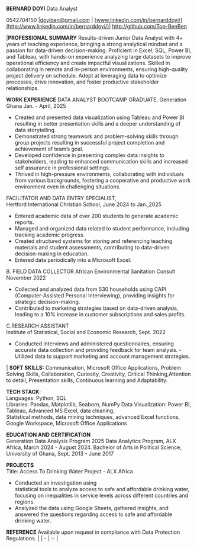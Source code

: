 ﻿**BERNARD DOYI**
Data Analyst

0542704150 |doyiben@gmail.com | [www.linkedin.com/in/bernarddoyi/](http://www.linkedin.com/in/bernarddoyi/)| http://github.com/Top-BenBen

|**PROFESSIONAL SUMMARY**
Results-driven Junior Data Analyst with 4+ years of teaching experience, bringing a strong analytical mindset and a passion for data-driven decision-making. Proficient in Excel, SQL, Power BI, and Tableau, with hands-on experience analyzing large datasets to improve operational efficiency and create impactful visualizations. Skilled in collaborating in remote and in-person environments, ensuring high-quality project delivery on schedule. Adept at leveraging data to optimize processes, drive innovation, and foster productive stakeholder relationships.

**WORK EXPERIENCE**
DATA ANALYST BOOTCAMP GRADUATE,
Generation Ghana                                                                                                 Jan. - April, 2025 
- Created and presented data visualization using Tableau and Power BI resulting in better presentation skills and a deeper understanding of data storytelling.
- Demonstrated strong teamwork and problem-solving skills through group projects resulting in successful project completion and achievement of team’s goal. 
- Developed confidence in presenting complex data insights to stakeholders, leading to enhanced communication skills and increased self assurance in professional settings. 
- Thrived in high-pressure environments, collaborating with individuals from various backgrounds, fostering a cooperative and productive work environment even in challenging situations. 

FACILITATOR AND DATA ENTRY SPECIALIST,  
Hertford International Christian School,                                                                         June 2024 to Jan.,2025 
- Entered academic data of over 200 students to generate academic reports. 
- Managed and organized data related to student performance, including tracking academic progress. 
- Created structured systems for storing and referencing teaching materials and student assessments, contributing to data-driven decision-making in education. 
- Entered data periodically into a Microsoft Excel. 

B. FIELD DATA COLLECTOR                                             African Environmental Sanitation Consult	November 2022 

- Collected and analyzed data from 530 households using CAPI (Computer-Assisted Personal Interviewing), providing insights for strategic decision-making. 
- Contributed to marketing strategies based on data-driven analysis, leading to a 10% increase in customer subscriptions and sales profits. 

C.RESEARCH ASSISTANT                                             
Institute of Statistical, Social and Economic Research,                                                               Sept. 2022 
- Conducted interviews and administered questionnaires, ensuring accurate data collection and providing feedback for team analysis.  - Utilized data to support marketing and account management strategies. 

| **SOFT SKILLS:** Communication, Microsoft Office Applications, Problem Solving Skills, Collaboration, Curiosity, Creativity, Critical Thinking,Attention to detail, Presentation skills, Continuous learning and Adaptability. 

**TECH STACK**:                             
Languages: Python, SQL   
Libraries: Pandas, Matplotlib, Seaborn, NumPy 
Data Visualization: Power BI, Tableau, Advanced MS Excel, data cleaning,                  
Statistical methods, data mining techniques, advanced Excel functions, Google Workspace, Microsoft Office Applications 

**EDUCATION AND CERTIFICATION**                                          
Generation Data Analysis Program 2025 
Data Analytics Program, ALX Africa, March 2024 - August 2024. 
Bachelor of Arts in Political Science, University of Ghana,    Sept. 2013 - June 2017 

**PROJECTS** 	                                          
Title: Access To Drinking Water Project - ALX Africa 
- Conducted an investigation using  
statistical tools to analyze access to safe and affordable drinking water, focusing on inequalities in service levels across different countries and regions. 
- Analyzed the data using Google Sheets, gathered insights, and answered the questions regarding access to safe and affordable drinking water.  

**REFERENCE**  Available upon request in compliance with Data Protection Regulations. |
| - | :- |


